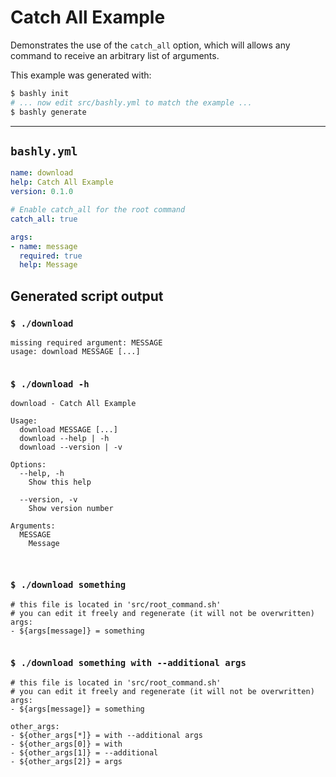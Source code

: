 # Catch All Example

Demonstrates the use of the `catch_all` option, which will allows any command
to receive an arbitrary list of arguments.

This example was generated with:

```bash
$ bashly init
# ... now edit src/bashly.yml to match the example ...
$ bashly generate
```

-----

## `bashly.yml`

```yaml
name: download
help: Catch All Example
version: 0.1.0

# Enable catch_all for the root command
catch_all: true

args:
- name: message
  required: true
  help: Message
```



## Generated script output

### `$ ./download`

```shell
missing required argument: MESSAGE
usage: download MESSAGE [...]


```

### `$ ./download -h`

```shell
download - Catch All Example

Usage:
  download MESSAGE [...]
  download --help | -h
  download --version | -v

Options:
  --help, -h
    Show this help

  --version, -v
    Show version number

Arguments:
  MESSAGE
    Message



```

### `$ ./download something`

```shell
# this file is located in 'src/root_command.sh'
# you can edit it freely and regenerate (it will not be overwritten)
args:
- ${args[message]} = something


```

### `$ ./download something with --additional args`

```shell
# this file is located in 'src/root_command.sh'
# you can edit it freely and regenerate (it will not be overwritten)
args:
- ${args[message]} = something

other_args:
- ${other_args[*]} = with --additional args
- ${other_args[0]} = with
- ${other_args[1]} = --additional
- ${other_args[2]} = args


```



